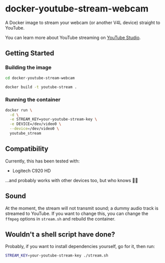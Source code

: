 # docker-youtube-stream-webcam

A Docker image to stream your webcam (or another V4L device) straight to YouTube.

You can learn more about YouTube streaming on [YouTube Studio](https://studio.youtube.com/).

## Getting Started
### Building the image

```sh
cd docker-youtube-stream-webcam

docker build -t youtube-stream .
```

### Running the container
```sh
docker run \
  -d \
  -e STREAM_KEY=your-youtube-stream-key \
  -e DEVICE=/dev/video0 \
  --device=/dev/video0 \
  youtube_stream
```

## Compatibility

Currently, this has been tested with:

* Logitech C920 HD

...and probably works with other devices too, but who knows 🤷‍♂️

## Sound
At the moment, the stream will not transmit sound; a dummy audio track is streamed to YouTube. If you want to change this, you can change the `ffmpeg` options in `stream.sh` and rebuild the container.

## Wouldn't a shell script have done?

Probably, if you want to install dependencies yourself, go for it, then run:

```sh
STREAM_KEY=your-youtube-stream-key ./stream.sh
```
